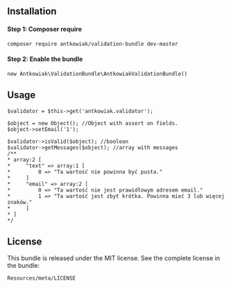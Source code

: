 Installation
-------
#### Step 1: Composer require
    composer require antkowiak/validation-bundle dev-master
#### Step 2: Enable the bundle
    new Antkowiak\ValidationBundle\AntkowiakValidationBundle()
Usage
-------
    $validator = $this->get('antkowiak.validator');
    
    $object = new Object(); //Object with assert on fields.
    $object->setEmail('1');

    $validator->isValid($object); //boolean
    $validator->getMessages($object); //array with messages
    /**
    * array:2 [
    *     "text" => array:1 [
    *         0 => "Ta wartość nie powinna być pusta."
    *     ]
    *     "email" => array:2 [
    *         0 => "Ta wartość nie jest prawidłowym adresem email."
    *         1 => "Ta wartość jest zbyt krótka. Powinna mieć 3 lub więcej znaków."
    *     ]
    * ]
    */
License
-------

This bundle is released under the MIT license. See the complete license in the
bundle:

    Resources/meta/LICENSE
